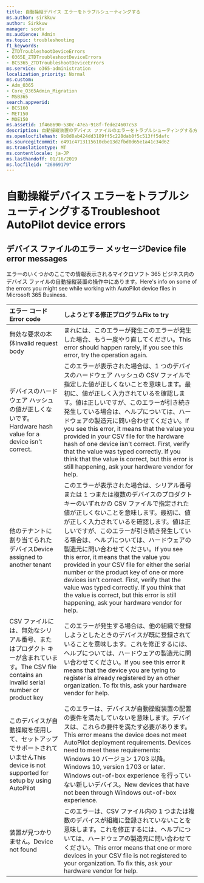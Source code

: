 ```yaml
---
title: 自動操縦デバイス エラーをトラブルシューティングする
ms.author: sirkkuw
author: Sirkkuw
manager: scotv
ms.audience: Admin
ms.topic: troubleshooting
f1_keywords:
- ZTDTroubleshootDeviceErrors
- O365E_ZTDTroubleshootDeviceErrors
- BCS365_ZTDTroubleshootDeviceErrors
ms.service: o365-administration
localization_priority: Normal
ms.custom:
- Adm_O365
- Core_O365Admin_Migration
- MSB365
search.appverid:
- BCS160
- MET150
- MOE150
ms.assetid: 1f468690-530c-47ea-918f-fede24607c53
description: 自動操縦装置のデバイス ファイルのエラーをトラブルシューティングする方法について説明します。
ms.openlocfilehash: 9b8d8ab424dd3189ff5c228dab8f5c513ff5dafc
ms.sourcegitcommit: e491c4713115610cbe13d2fbd0d65e1a41c34d62
ms.translationtype: MT
ms.contentlocale: ja-JP
ms.lasthandoff: 01/16/2019
ms.locfileid: "26869179"
---
```

# <a name="troubleshoot-autopilot-device-errors"></a><span data-ttu-id="ea2b8-103">自動操縦デバイス エラーをトラブルシューティングする</span><span class="sxs-lookup"><span data-stu-id="ea2b8-103">Troubleshoot AutoPilot device errors</span></span>

## <a name="device-file-error-messages"></a><span data-ttu-id="ea2b8-104">デバイス ファイルのエラー メッセージ</span><span class="sxs-lookup"><span data-stu-id="ea2b8-104">Device file error messages</span></span>

<span data-ttu-id="ea2b8-105">エラーのいくつかのここでの情報表示されるマイクロソフト 365 ビジネス内のデバイス ファイルの自動操縦装置の操作中にあります。</span><span class="sxs-lookup"><span data-stu-id="ea2b8-105">Here's info on some of the errors you might see while working with AutoPilot device files in Microsoft 365 Business.</span></span> 
  
|<span data-ttu-id="ea2b8-106">**エラー コード**</span><span class="sxs-lookup"><span data-stu-id="ea2b8-106">**Error code**</span></span>|<span data-ttu-id="ea2b8-107">**しようとする修正プログラム**</span><span class="sxs-lookup"><span data-stu-id="ea2b8-107">**Fix to try**</span></span>|
|:-----|:-----|
|<span data-ttu-id="ea2b8-108">無効な要求の本体</span><span class="sxs-lookup"><span data-stu-id="ea2b8-108">Invalid request body</span></span>  <br/> |<span data-ttu-id="ea2b8-109">まれには、このエラーが発生このエラーが発生した場合、もう一度やり直してください。</span><span class="sxs-lookup"><span data-stu-id="ea2b8-109">This error should happen rarely, if you see this error, try the operation again.</span></span>  <br/> |
|<span data-ttu-id="ea2b8-110">デバイスのハードウェア ハッシュの値が正しくないです。</span><span class="sxs-lookup"><span data-stu-id="ea2b8-110">Hardware hash value for a device isn't correct.</span></span>  <br/> |<span data-ttu-id="ea2b8-p101">このエラーが表示された場合は、1 つのデバイスのハードウェア ハッシュの CSV ファイルで指定した値が正しくないことを意味します。最初に、値が正しく入力されているを確認します。値は正しいですが、このエラーが引き続き発生している場合は、ヘルプについては、ハードウェアの製造元に問い合わせてください。</span><span class="sxs-lookup"><span data-stu-id="ea2b8-p101">If you see this error, it means that the value you provided in your CSV file for the hardware hash of one device isn't correct. First, verify that the value was typed correctly. If you think that the value is correct, but this error is still happening, ask your hardware vendor for help.</span></span>  <br/> |
|<span data-ttu-id="ea2b8-114">他のテナントに割り当てられたデバイス</span><span class="sxs-lookup"><span data-stu-id="ea2b8-114">Device assigned to another tenant</span></span>  <br/> |<span data-ttu-id="ea2b8-p102">このエラーが表示された場合は、シリアル番号または 1 つまたは複数のデバイスのプロダクト キーのいずれかの CSV ファイルで指定された値が正しくないことを意味します。最初に、値が正しく入力されているを確認します。値は正しいですが、このエラーが引き続き発生している場合は、ヘルプについては、ハードウェアの製造元に問い合わせてください。</span><span class="sxs-lookup"><span data-stu-id="ea2b8-p102">If you see this error, it means that the value you provided in your CSV file for either the serial number or the product key of one or more devices isn't correct. First, verify that the value was typed correctly. If you think that the value is correct, but this error is still happening, ask your hardware vendor for help.</span></span>  <br/> |
|<span data-ttu-id="ea2b8-118">CSV ファイルには、無効なシリアル番号、またはプロダクト キーが含まれています。</span><span class="sxs-lookup"><span data-stu-id="ea2b8-118">The CSV file contains an invalid serial number or product key</span></span>  <br/> |<span data-ttu-id="ea2b8-p103">このエラーが発生する場合は、他の組織で登録しようとしたときのデバイスが既に登録されていることを意味します。これを修正するには、ヘルプについては、ハードウェアの製造元に問い合わせてください。</span><span class="sxs-lookup"><span data-stu-id="ea2b8-p103">If you see this error it means that the device you are tyring to register is already registered by an other organization. To fix this, ask your hardware vendor for help.</span></span>  <br/> |
|<span data-ttu-id="ea2b8-121">このデバイスが自動操縦を使用して、セットアップでサポートされていません</span><span class="sxs-lookup"><span data-stu-id="ea2b8-121">This device is not supported for setup by using AutoPilot</span></span>  <br/> | <span data-ttu-id="ea2b8-p104">このエラーは、デバイスが自動操縦装置の配置の要件を満たしていないを意味します。デバイスは、これらの要件を満たす必要があります。</span><span class="sxs-lookup"><span data-stu-id="ea2b8-p104">This error means the device does not meet AutoPilot deployment requirements. Devices need to meet these requirements:</span></span>  <br/>  <span data-ttu-id="ea2b8-124">Windows 10 バージョン 1703 以降。</span><span class="sxs-lookup"><span data-stu-id="ea2b8-124">Windows 10, version 1703 or later.</span></span>  <br/>  <span data-ttu-id="ea2b8-125">Windows out-of-box experience を行っていない新しいデバイス。</span><span class="sxs-lookup"><span data-stu-id="ea2b8-125">New devices that have not been through Windows out-of-box experience.</span></span>  <br/> |
|<span data-ttu-id="ea2b8-126">装置が見つかりません。</span><span class="sxs-lookup"><span data-stu-id="ea2b8-126">Device not found</span></span>  <br/> |<span data-ttu-id="ea2b8-p105">このエラーは、CSV ファイル内の 1 つまたは複数のデバイスが組織に登録されていないことを意味します。これを修正するには、ヘルプについては、ハードウェアの製造元に問い合わせてください。</span><span class="sxs-lookup"><span data-stu-id="ea2b8-p105">This error means that one or more devices in your CSV file is not registered to your organization. To fix this, ask your hardware vendor for help.</span></span>  <br/> |
   
